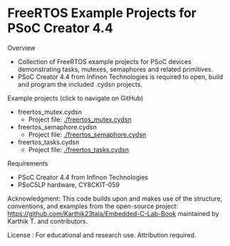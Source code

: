 # FreeRTOS Example Projects for PSoC Creator 4.4

Overview
- Collection of FreeRTOS example projects for PSoC devices demonstrating tasks, mutexes, semaphores and related primitives.
- PSoC Creator 4.4 from Infinon Technologies is required to open, build and program the included .cydsn projects.

Example projects (click to navigate on GitHub)
- freertos_mutex.cydsn  
  - Project file: [./freertos_mutex.cydsn](./freertos_mutex.cydsn)
- freertos_semaphore.cydsn  
  - Project file: [./freertos_semaphore.cydsn](./freertos_semaphore.cydsn)
- freertos_tasks.cydsn  
  - Project file: [./freertos_tasks.cydsn](./freertos_tasks.cydsn)

Requirements
- PSoC Creator 4.4 from Infinon Technologies
- PSoC5LP hardware, CY8CKIT-059

 Acknowledgment:
 This code builds upon and makes use of the structure, conventions, and examples
 from the open-source project:
     https://github.com/Karthik23tala/Embedded-C-Lab-Book
 maintained by Karthik T. and contributors.

 License     : For educational and research use. Attribution required.
